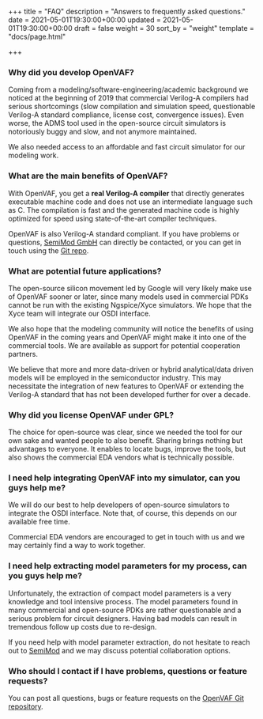 +++
title = "FAQ"
description = "Answers to frequently asked questions."
date = 2021-05-01T19:30:00+00:00
updated = 2021-05-01T19:30:00+00:00
draft = false
weight = 30
sort_by = "weight"
template = "docs/page.html"

+++

### Why did you develop OpenVAF?

Coming from a modeling/software-engineering/academic background we noticed at the beginning of 2019 that 
commercial Verilog-A compilers had serious shortcomings (slow compilation and simulation speed, questionable Verilog-A standard compliance, license cost, convergence issues). 
Even worse, the ADMS tool used in the open-source circuit simulators is notoriously buggy and slow, 
and not anymore maintained.

We also needed access to an affordable and fast circuit simulator for our modeling work. 

### What are the main benefits of OpenVAF?

With OpenVAF, you get a **real Verilog-A compiler** that directly generates executable machine code and does not use 
an intermediate language such as C. The compilation is fast and the generated machine code is highly optimized for speed using state-of-the-art compiler techniques.

OpenVAF is also Verilog-A standard compliant. If you have problems or questions, [SemiMod GmbH](https://semimod.de/) 
can directly be contacted, or you can get in touch using the [Git repo](https://gitlab.com/DSPOM/OpenVAF). 

### What are potential future applications?

The open-source silicon movement led by Google will very likely make use of OpenVAF sooner or later, since many models 
used in commercial PDKs cannot be run with the existing Ngspice/Xyce simulators. We hope that the Xyce team will 
integrate our OSDI interface.

We also hope that the modeling community will notice the benefits of using OpenVAF in the coming years and OpenVAF might make it 
into one of the commercial tools. We are available as support for potential cooperation partners. 

We believe that more and more data-driven or hybrid analytical/data driven models will be employed in the semiconductor industry. This may necessitate the integration of new features to OpenVAF or extending the Verilog-A standard that has not been 
developed further for over a decade.


### Why did you license OpenVAF under GPL?

The choice for open-source was clear, since we needed the tool for our own sake and wanted people to 
also benefit. 
Sharing brings nothing but advantages to everyone. 
It enables to locate bugs, improve the tools, but also shows the commercial EDA vendors what is technically possible. 


### I need help integrating OpenVAF into my simulator, can you guys help me?

We will do our best to help developers of open-source simulators to integrate the OSDI interface. 
Note that, of course, this depends on our available free time.

Commercial EDA vendors are encouraged to get in touch with us and we may certainly find a way to work together. 

### I need help extracting model parameters for my process, can you guys help me?

Unfortunately, the extraction of compact model parameters is a very knowledge and tool intensive process. 
The model parameters found in many commercial and open-source PDKs are rather questionable and a serious problem 
for circuit designers. 
Having bad models can result in tremendous follow up costs due to re-design.

If you need help with model parameter extraction, do not hesitate to reach out to [SemiMod](https://semimod.de/) and 
we may discuss potential collaboration options.

### Who should I contact if I have problems, questions or feature requests?

You can post all questions, bugs or feature requests on the [OpenVAF Git repository](https://gitlab.com/DSPOM/OpenVAF).